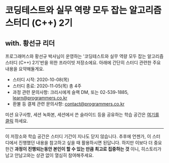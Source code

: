 # 코딩테스트와 실무 역량 모두 잡는 알고리즘 스터디 (C++) 2기
## with. 황선규 리더

프로그래머스와 황선규 박사님이 운영하는 '코딩테스트와 실무 역량 모두 잡는 알고리즘 스터디 (C++) 2기'반을 위한 프라이빗 저장소에요.
아래에 간단히 스터디 관련한 주요 내용을 요약해둘게요.

- 스터디 시작: 2020-10-08(목)
- 스터디 종료: 2020-11-05(목) 총 4주
- 과정 관련 문의사항: 크리시에게 슬랙 DM, 또는 02-539-1885, learn@programmers.co.kr
- 환불 등 결제 관련 문의사항: contact@programmers.co.kr

미션 요구사항, 세션 녹화본, 세션에서 쓴 슬라이드 등을 공유하는 학습 공간은 [여기를 클릭](https://school.programmers.co.kr/courses/10816) 하세요.

----

이 저장소와 학습 공간은 스터디 기간이 지나도 닫지 않습니다. 추후에 언젠가, 이 스터디에서 진행했던 내용을 참고하고 싶을 때 활용하시면 된답니다. 하지만 이보다 더 중요한건 **과정이 진행되는동안 본인이 할 수 있는 만큼 최고로 집중하는 것** 이니, 히스토리가 남고 안남고와는 상관 없이 열심히 참여해주세요.
